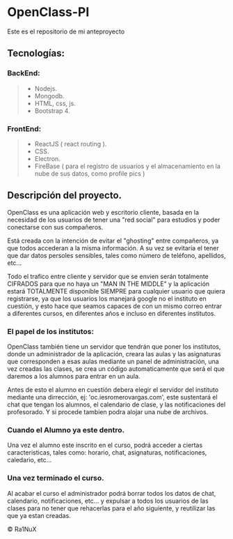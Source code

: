 # OpenClass-PI
Este es el repositorio de mi anteproyecto

## Tecnologías: 
  ### BackEnd: 
  >- Nodejs.
  >- Mongodb.
  >- HTML, css, js.
  >- Bootstrap 4.
  
  ### FrontEnd: 
  >- ReactJS ( react routing ).
  >- CSS.
  >- Electron.
  >- FireBase ( para el registro de usuarios y el almacenamiento en la nube de sus datos, como profile pics ) 
    
## Descripción del proyecto.

   OpenClass es una aplicación web y escritorio cliente, basada en la necesidad de los usuarios de tener una "red social" para estudios y poder conectarse con sus compañeros. 
   
   Está creada con la intención de evitar el "ghosting" entre compañeros, ya que todos accederan a la misma información. A su vez se evitaría el tener que dar datos persoles sensibles, tales como número de teléfono, apellidos, etc... 
  
  Todo el trafico entre cliente y servidor que se envien serán totalmente CIFRADOS para que no haya un "MAN IN THE MIDDLE" y la aplicación estará TOTALMENTE disponible SIEMPRE para cualquier usuario que quiera registrarse, ya que los usuarios los manejará google no el instituto en cuestión, y esto hace que seamos capaces de con un mismo correo entrar a diferentes cursos, en diferentes años e incluso en diferentes institutos.
  
### El papel de los institutos: 
  OpenClass también tiene un servidor que tendrán que poner los institutos, donde un administrador de la aplicación, creara las aulas y las asignaturas que corresponden a esas aulas mediante un panel de administración, una vez creadas las clases, se crea un código automaticamente que será el que daremos a los alumnos para entrar en un aula. 
 
  Antes de esto el alumno en cuestión debera elegir el servidor del instituto mediante una dirrección, ej: 'oc.iesromerovargas.com', 
  este sustentará el chat que tengan los alumnos, el calendario de clase, y las notificaciones del profesorado. Y si procede tambien podra alojar una nube de archivos. 
  
### Cuando el Alumno ya este dentro.
  Una vez el alumno este inscrito en el curso, podrá acceder a ciertas caracteristicas, tales como: horario, chat, asignaturas, notificaciones, caledario, etc...
  
### Una vez terminado el curso.
  Al acabar el curso el administrador podrá borrar todos los datos de chat, calendario, notificaciones, etc... y expulsar a todos los usuarios de las clases para no tener que rehacerlas para el año siguiente, y reutilizar las que ya estan creadas. 
    
  © Ra1NuX
